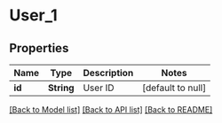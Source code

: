 # User_1
## Properties

| Name | Type | Description | Notes |
|------------ | ------------- | ------------- | -------------|
| **id** | **String** | User ID | [default to null] |

[[Back to Model list]](../README.md#documentation-for-models) [[Back to API list]](../README.md#documentation-for-api-endpoints) [[Back to README]](../README.md)


